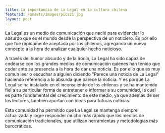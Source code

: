 ```yaml
---
title: La importancia de La Legal en la cultura chilena
featured: /assets/images/pics21.jpg
layout: post
---
```


<p>La Legal es un medio de comunicación que nació para evidenciar lo absurdo que es el mundo desde la perspectiva de un noticiero. Es por ello que fue rápidamente aceptada por los chilenos, agregando un nuevo concepto a la hora de analizar cualquier hecho noticioso.

A través del humor absurdo y de la ironía, La Legal ha sido capaz de codearse con los grandes medios de comunicación quienes han tenido que ceder ante su presencia a la hora de dar una noticia. Es por ello que es muy comun leer o escuchar a alguien diciendo "Parece una noticia de La Legal" haciendo referencia a lo absurda que parece la noticia. Y es porque La Legal se ha instalado en el inconsciente de los chilenos y se ha mantenido fiel a su particular forma de entretener e informar a su comunidad, la cual es parte fundamental del crecimiento de este medio, ya que además de ser los lectores, también aportan con ideas para futuras noticias.

Esta comunidad ha permitido que La Legal se mantenga siempre actualizada y logre responder mucho más rápido que los medios de comunicación tradicionales, que utilizan herramientas y metodologías más burocráticas. 
</p>
